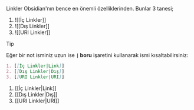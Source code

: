 Linkler Obsidian'nın bence en önemli özelliklerinden. Bunlar 3 tanesi;

1. ![[İç Linkler]]
2. ![[Dış Linkler]]
3. ![[URI Linkler]]

>[!TIP]
> Eğer bir not isminiz uzun ise **`|` boru** işaretini kullanarak ismi kısaltabilirsiniz:

```md
1. [[İç Linkler|Link]]
2. [[Dış Linkler|Dış]]
3. [[URI Linkler|URI]]
```

1. [[İç Linkler|Link]]
2. [[Dış Linkler|Dış]]
3. [[URI Linkler|URI]]